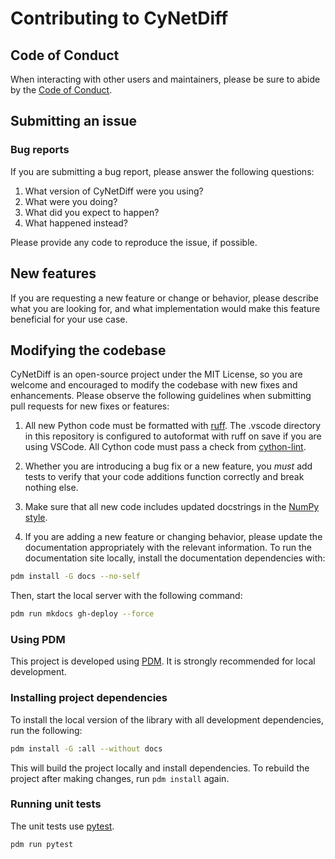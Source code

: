 # Contributing to CyNetDiff

## Code of Conduct

When interacting with other users and maintainers, please be sure to abide by
the [Code of Conduct](CODE_OF_CONDUCT.md).

## Submitting an issue

### Bug reports

If you are submitting a bug report, please answer the following questions:

1. What version of CyNetDiff were you using?
2. What were you doing?
3. What did you expect to happen?
4. What happened instead?

Please provide any code to reproduce the issue, if possible.

## New features

If you are requesting a new feature or change or behavior, please describe what
you are looking for, and what implementation would make this feature beneficial
for your use case.

## Modifying the codebase

CyNetDiff is an open-source project under the MIT License, so you are welcome and
encouraged to modify the codebase with new fixes and enhancements. Please
observe the following guidelines when submitting pull requests for new fixes or
features:

1. All new Python code must be formatted with [ruff](https://github.com/astral-sh/ruff). The .vscode directory in this repository is configured to autoformat with ruff on save if you are using VSCode. All Cython code must pass a check from [cython-lint](https://github.com/MarcoGorelli/cython-lint).

2. Whether you are introducing a bug fix or a new feature, you *must* add tests to verify that your code additions function correctly and break nothing else.

3. Make sure that all new code includes updated docstrings in the [NumPy style](https://numpydoc.readthedocs.io/en/latest/format.html).

4. If you are adding a new feature or changing behavior, please update the documentation appropriately with the relevant information. To run the documentation site locally, install the documentation dependencies with:

```sh
pdm install -G docs --no-self
```

Then, start the local server with the following command:

```sh
pdm run mkdocs gh-deploy --force
```
### Using PDM

This project is developed using [PDM](https://pdm-project.org). It is strongly recommended for local development.

### Installing project dependencies

To install the local version of the library with all development dependencies, run the following:

```sh
pdm install -G :all --without docs
```

This will build the project locally and install dependencies. To rebuild the project after making changes,
run `pdm install` again.

### Running unit tests

The unit tests use [pytest](https://docs.pytest.org/en/8.0.x/).

```sh
pdm run pytest
```
